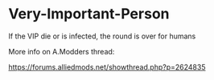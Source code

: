 # Very-Important-Person
If the VIP die or is infected, the round is over for humans

More info on A.Modders thread:

https://forums.alliedmods.net/showthread.php?p=2624835
